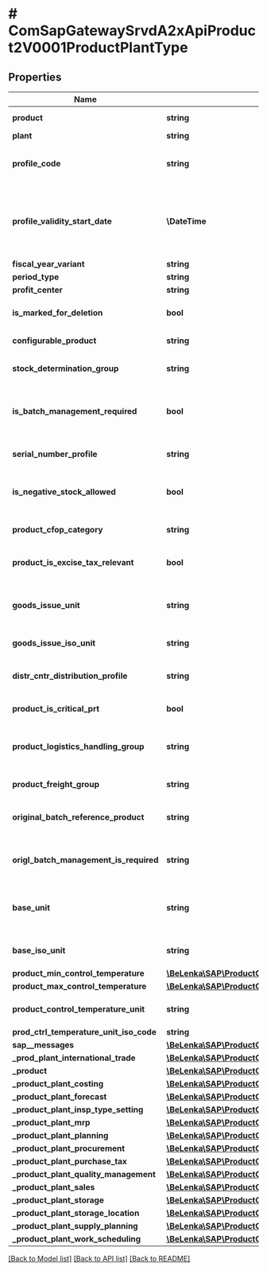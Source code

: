 # # ComSapGatewaySrvdA2xApiProduct2V0001ProductPlantType

## Properties

Name | Type | Description | Notes
------------ | ------------- | ------------- | -------------
**product** | **string** | Product Number | [optional]
**plant** | **string** |  | [optional]
**profile_code** | **string** | Plant-Specific Material Status | [optional]
**profile_validity_start_date** | **\DateTime** | Date from Which the Plant-Specific Material Status Is Valid | [optional]
**fiscal_year_variant** | **string** |  | [optional]
**period_type** | **string** |  | [optional]
**profit_center** | **string** |  | [optional]
**is_marked_for_deletion** | **bool** | Flag Material for Deletion at Plant Level | [optional]
**configurable_product** | **string** | Configurable Material | [optional]
**stock_determination_group** | **string** | Stock determination group | [optional]
**is_batch_management_required** | **bool** | Batch Management Requirement Indicator for Plant | [optional]
**serial_number_profile** | **string** | Serial Number Profile | [optional]
**is_negative_stock_allowed** | **bool** | Negative stocks allowed in plant | [optional]
**product_cfop_category** | **string** | Material CFOP category | [optional]
**product_is_excise_tax_relevant** | **bool** | Excise Tax Relevance Indicator | [optional]
**goods_issue_unit** | **string** | Base Unit of Measure - No Conversion Routine | [optional]
**goods_issue_iso_unit** | **string** | Unit of issue in ISO code | [optional]
**distr_cntr_distribution_profile** | **string** | Distribution profile of material in plant | [optional]
**product_is_critical_prt** | **bool** | Indicator: Critical part | [optional]
**product_logistics_handling_group** | **string** | Logistics handling group for workload calculation | [optional]
**product_freight_group** | **string** | Material Freight Group | [optional]
**original_batch_reference_product** | **string** | Reference Material for Original Batches | [optional]
**origl_batch_management_is_required** | **string** | Indicator for Original Batch Management | [optional]
**base_unit** | **string** | Base Unit of Measure - No Conversion Routine | [optional]
**base_iso_unit** | **string** | Base unit of measure in ISO code | [optional]
**product_min_control_temperature** | [**\BeLenka\SAP\ProductODV4\Model\MinTemperature**](MinTemperature.md) |  | [optional]
**product_max_control_temperature** | [**\BeLenka\SAP\ProductODV4\Model\MaxTemperature**](MaxTemperature.md) |  | [optional]
**product_control_temperature_unit** | **string** | Unit of Measure of Temperature | [optional]
**prod_ctrl_temperature_unit_iso_code** | **string** |  | [optional]
**sap__messages** | [**\BeLenka\SAP\ProductODV4\Model\ComSapGatewaySrvdA2xApiProduct2V0001SAPMessage[]**](ComSapGatewaySrvdA2xApiProduct2V0001SAPMessage.md) |  | [optional]
**_prod_plant_international_trade** | [**\BeLenka\SAP\ProductODV4\Model\ComSapGatewaySrvdA2xApiProduct2V0001ProdPlntInternationalTradeType**](ComSapGatewaySrvdA2xApiProduct2V0001ProdPlntInternationalTradeType.md) |  | [optional]
**_product** | [**\BeLenka\SAP\ProductODV4\Model\ComSapGatewaySrvdA2xApiProduct2V0001ProductType**](ComSapGatewaySrvdA2xApiProduct2V0001ProductType.md) |  | [optional]
**_product_plant_costing** | [**\BeLenka\SAP\ProductODV4\Model\ComSapGatewaySrvdA2xApiProduct2V0001ProductPlantCostingType**](ComSapGatewaySrvdA2xApiProduct2V0001ProductPlantCostingType.md) |  | [optional]
**_product_plant_forecast** | [**\BeLenka\SAP\ProductODV4\Model\ComSapGatewaySrvdA2xApiProduct2V0001ProductPlantForecastType**](ComSapGatewaySrvdA2xApiProduct2V0001ProductPlantForecastType.md) |  | [optional]
**_product_plant_insp_type_setting** | [**\BeLenka\SAP\ProductODV4\Model\ComSapGatewaySrvdA2xApiProduct2V0001ProductPlantInspTypSettingType[]**](ComSapGatewaySrvdA2xApiProduct2V0001ProductPlantInspTypSettingType.md) |  | [optional]
**_product_plant_mrp** | [**\BeLenka\SAP\ProductODV4\Model\ComSapGatewaySrvdA2xApiProduct2V0001ProductPlantMRPType[]**](ComSapGatewaySrvdA2xApiProduct2V0001ProductPlantMRPType.md) |  | [optional]
**_product_plant_planning** | [**\BeLenka\SAP\ProductODV4\Model\ComSapGatewaySrvdA2xApiProduct2V0001ProductPlantPlanningType**](ComSapGatewaySrvdA2xApiProduct2V0001ProductPlantPlanningType.md) |  | [optional]
**_product_plant_procurement** | [**\BeLenka\SAP\ProductODV4\Model\ComSapGatewaySrvdA2xApiProduct2V0001ProductPlantProcurementType**](ComSapGatewaySrvdA2xApiProduct2V0001ProductPlantProcurementType.md) |  | [optional]
**_product_plant_purchase_tax** | [**\BeLenka\SAP\ProductODV4\Model\ComSapGatewaySrvdA2xApiProduct2V0001ProductPlantPurchaseTaxType[]**](ComSapGatewaySrvdA2xApiProduct2V0001ProductPlantPurchaseTaxType.md) |  | [optional]
**_product_plant_quality_management** | [**\BeLenka\SAP\ProductODV4\Model\ComSapGatewaySrvdA2xApiProduct2V0001ProductPlantQualityManagementType**](ComSapGatewaySrvdA2xApiProduct2V0001ProductPlantQualityManagementType.md) |  | [optional]
**_product_plant_sales** | [**\BeLenka\SAP\ProductODV4\Model\ComSapGatewaySrvdA2xApiProduct2V0001ProductPlantSalesType**](ComSapGatewaySrvdA2xApiProduct2V0001ProductPlantSalesType.md) |  | [optional]
**_product_plant_storage** | [**\BeLenka\SAP\ProductODV4\Model\ComSapGatewaySrvdA2xApiProduct2V0001ProductPlantStorageType**](ComSapGatewaySrvdA2xApiProduct2V0001ProductPlantStorageType.md) |  | [optional]
**_product_plant_storage_location** | [**\BeLenka\SAP\ProductODV4\Model\ComSapGatewaySrvdA2xApiProduct2V0001ProductPlantStorageLocationType[]**](ComSapGatewaySrvdA2xApiProduct2V0001ProductPlantStorageLocationType.md) |  | [optional]
**_product_plant_supply_planning** | [**\BeLenka\SAP\ProductODV4\Model\ComSapGatewaySrvdA2xApiProduct2V0001ProductPlantSupplyPlanningType**](ComSapGatewaySrvdA2xApiProduct2V0001ProductPlantSupplyPlanningType.md) |  | [optional]
**_product_plant_work_scheduling** | [**\BeLenka\SAP\ProductODV4\Model\ComSapGatewaySrvdA2xApiProduct2V0001ProductPlantWorkSchedulingType**](ComSapGatewaySrvdA2xApiProduct2V0001ProductPlantWorkSchedulingType.md) |  | [optional]

[[Back to Model list]](../../README.md#models) [[Back to API list]](../../README.md#endpoints) [[Back to README]](../../README.md)
